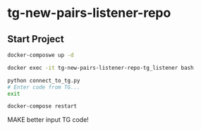 # tg-new-pairs-listener-repo

## Start Project

```bash
docker-composwe up -d
```

```bash
docker exec -it tg-new-pairs-listener-repo-tg_listener bash
```

```bash
python connect_to_tg.py
# Enter code from TG...
exit
```


```bash
docker-compose restart
```


MAKE better input TG code!
